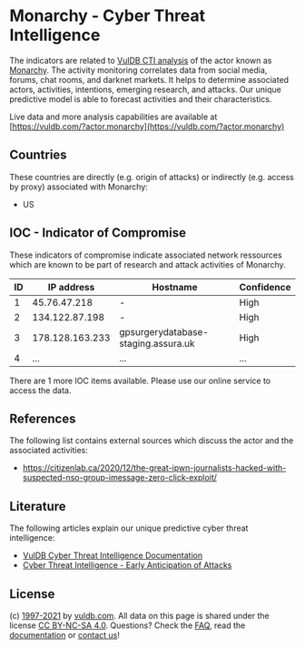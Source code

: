 # Monarchy - Cyber Threat Intelligence

The indicators are related to [VulDB CTI analysis](https://vuldb.com/?doc.cti) of the actor known as [Monarchy](https://vuldb.com/?actor.monarchy). The activity monitoring correlates data from social media, forums, chat rooms, and darknet markets. It helps to determine associated actors, activities, intentions, emerging research, and attacks. Our unique predictive model is able to forecast activities and their characteristics.

Live data and more analysis capabilities are available at [https://vuldb.com/?actor.monarchy](https://vuldb.com/?actor.monarchy)

## Countries

These countries are directly (e.g. origin of attacks) or indirectly (e.g. access by proxy) associated with Monarchy:

* US

## IOC - Indicator of Compromise

These indicators of compromise indicate associated network ressources which are known to be part of research and attack activities of Monarchy.

ID | IP address | Hostname | Confidence
-- | ---------- | -------- | ----------
1 | 45.76.47.218 | - | High
2 | 134.122.87.198 | - | High
3 | 178.128.163.233 | gpsurgerydatabase-staging.assura.uk | High
4 | ... | ... | ...

There are 1 more IOC items available. Please use our online service to access the data.

## References

The following list contains external sources which discuss the actor and the associated activities:

* https://citizenlab.ca/2020/12/the-great-ipwn-journalists-hacked-with-suspected-nso-group-imessage-zero-click-exploit/

## Literature

The following articles explain our unique predictive cyber threat intelligence:

* [VulDB Cyber Threat Intelligence Documentation](https://vuldb.com/?doc.cti)
* [Cyber Threat Intelligence - Early Anticipation of Attacks](https://www.scip.ch/en/?labs.20201022)

## License

(c) [1997-2021](https://vuldb.com/?doc.changelog) by [vuldb.com](https://vuldb.com/?doc.about). All data on this page is shared under the license [CC BY-NC-SA 4.0](https://creativecommons.org/licenses/by-nc-sa/4.0/). Questions? Check the [FAQ](https://vuldb.com/?doc.faq), read the [documentation](https://vuldb.com/?doc) or [contact us](https://vuldb.com/?contact)!
